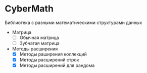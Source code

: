 # CyberMath
Библиотека с разными математическими структурами данных

- Матрица
  - [ ] Обычная матрица
  - [ ] Зубчатая матрица
  
- Методы расширения
  - [x] Методы раширения коллекций
  - [x] Методы расширений строк
  - [x] Методы расширений для рандома
